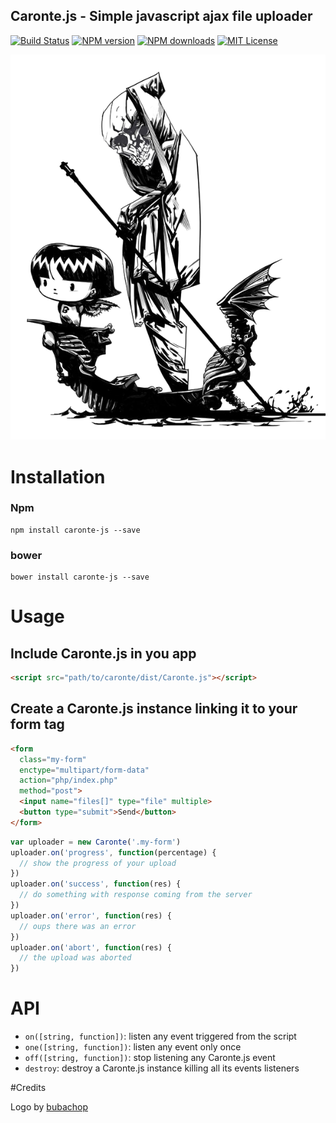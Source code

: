 ## Caronte.js - Simple javascript ajax file uploader
[![Build Status][travis-image]][travis-url]
[![NPM version][npm-version-image]][npm-url]
[![NPM downloads][npm-downloads-image]][npm-url]
[![MIT License][license-image]][license-url]

![Caronte logo](logo.png "Caronte logo")

# Installation

### Npm
```
npm install caronte-js --save
```
### bower
```
bower install caronte-js --save
```

# Usage

## Include Caronte.js in you app
```html
<script src="path/to/caronte/dist/Caronte.js"></script>
```

## Create a Caronte.js instance linking it to your form tag
```html
<form
  class="my-form"
  enctype="multipart/form-data"
  action="php/index.php"
  method="post">
  <input name="files[]" type="file" multiple>
  <button type="submit">Send</button>
</form>
```
```js
var uploader = new Caronte('.my-form')
uploader.on('progress', function(percentage) {
  // show the progress of your upload
})
uploader.on('success', function(res) {
  // do something with response coming from the server
})
uploader.on('error', function(res) {
  // oups there was an error
})
uploader.on('abort', function(res) {
  // the upload was aborted
})
```

# API

- `on([string, function])`: listen any event triggered from the script
- `one([string, function])`: listen any event only once
- `off([string, function])`: stop listening any Caronte.js event
- `destroy`: destroy a Caronte.js instance killing all its events listeners

#Credits

Logo by [bubachop](http://bubachop.deviantart.com/)

[travis-image]:https://img.shields.io/travis/GianlucaGuarini/Caronte.js.svg?style=flat-square
[travis-url]:https://travis-ci.org/GianlucaGuarini/Caronte.js

[license-image]:http://img.shields.io/badge/license-MIT-000000.svg?style=flat-square
[license-url]:LICENSE

[npm-version-image]:http://img.shields.io/npm/v/caronte-js.svg?style=flat-square
[npm-downloads-image]:http://img.shields.io/npm/dm/caronte-js.svg?style=flat-square
[npm-url]:https://npmjs.org/package/caronte-js